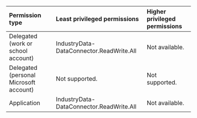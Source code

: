|Permission type|Least privileged permissions|Higher privileged permissions|
|:---|:---|:---|
|Delegated (work or school account)|IndustryData-DataConnector.ReadWrite.All|Not available.|
|Delegated (personal Microsoft account)|Not supported.|Not supported.|
|Application|IndustryData-DataConnector.ReadWrite.All|Not available.|